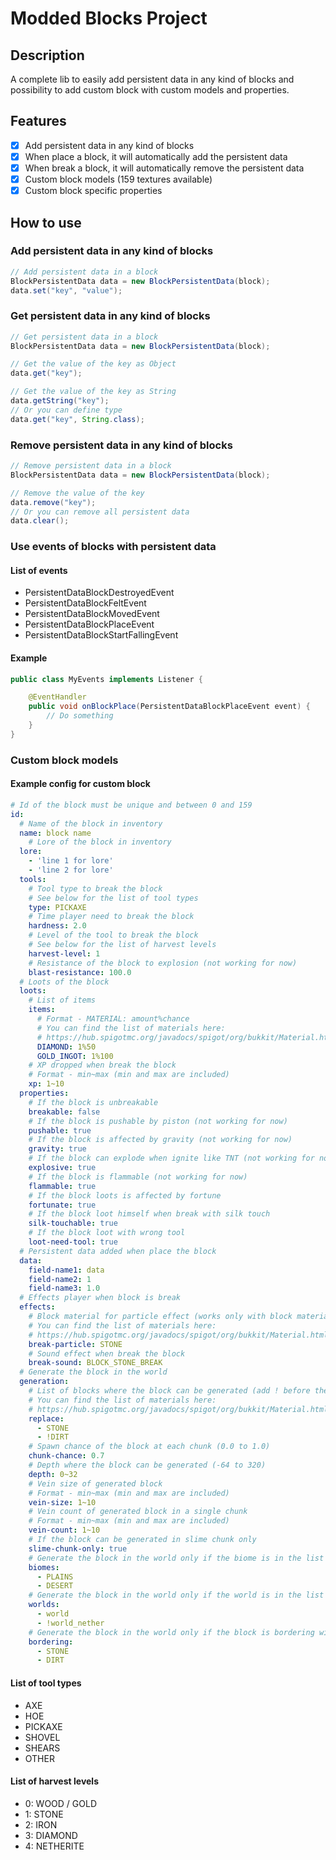 # Modded Blocks Project

## Description
A complete lib to easily add persistent data in any kind of blocks and possibility to add custom block with custom models and properties.

## Features
- [X] Add persistent data in any kind of blocks
- [X] When place a block, it will automatically add the persistent data
- [X] When break a block, it will automatically remove the persistent data
- [X] Custom block models (159 textures available)
- [X] Custom block specific properties

## How to use
### Add persistent data in any kind of blocks
```java
// Add persistent data in a block
BlockPersistentData data = new BlockPersistentData(block);
data.set("key", "value");
```

### Get persistent data in any kind of blocks
```java
// Get persistent data in a block
BlockPersistentData data = new BlockPersistentData(block);

// Get the value of the key as Object
data.get("key");

// Get the value of the key as String
data.getString("key");
// Or you can define type
data.get("key", String.class);
```

### Remove persistent data in any kind of blocks
```java
// Remove persistent data in a block
BlockPersistentData data = new BlockPersistentData(block);

// Remove the value of the key
data.remove("key");
// Or you can remove all persistent data
data.clear();
```

### Use events of blocks with persistent data
#### List of events
- PersistentDataBlockDestroyedEvent
- PersistentDataBlockFeltEvent
- PersistentDataBlockMovedEvent
- PersistentDataBlockPlaceEvent
- PersistentDataBlockStartFallingEvent

#### Example
```java
public class MyEvents implements Listener {

    @EventHandler
    public void onBlockPlace(PersistentDataBlockPlaceEvent event) {
        // Do something
    }
}
```

### Custom block models
#### Example config for custom block
```yaml
# Id of the block must be unique and between 0 and 159
id:
  # Name of the block in inventory
  name: block name
    # Lore of the block in inventory
  lore:
    - 'line 1 for lore'
    - 'line 2 for lore'
  tools:
    # Tool type to break the block
    # See below for the list of tool types
    type: PICKAXE
    # Time player need to break the block
    hardness: 2.0
    # Level of the tool to break the block
    # See below for the list of harvest levels
    harvest-level: 1
    # Resistance of the block to explosion (not working for now)
    blast-resistance: 100.0
  # Loots of the block
  loots:
    # List of items
    items:
      # Format - MATERIAL: amount%chance
      # You can find the list of materials here:
      # https://hub.spigotmc.org/javadocs/spigot/org/bukkit/Material.html
      DIAMOND: 1%50
      GOLD_INGOT: 1%100
    # XP dropped when break the block
    # Format - min~max (min and max are included)
    xp: 1~10
  properties:
    # If the block is unbreakable
    breakable: false
    # If the block is pushable by piston (not working for now)
    pushable: true
    # If the block is affected by gravity (not working for now)
    gravity: true
    # If the block can explode when ignite like TNT (not working for now)
    explosive: true
    # If the block is flammable (not working for now)
    flammable: true
    # If the block loots is affected by fortune
    fortunate: true
    # If the block loot himself when break with silk touch
    silk-touchable: true
    # If the block loot with wrong tool
    loot-need-tool: true
  # Persistent data added when place the block
  data:
    field-name1: data
    field-name2: 1
    field-name3: 1.0
  # Effects player when block is break
  effects:
    # Block material for particle effect (works only with block material)
    # You can find the list of materials here:
    # https://hub.spigotmc.org/javadocs/spigot/org/bukkit/Material.html
    break-particle: STONE
    # Sound effect when break the block
    break-sound: BLOCK_STONE_BREAK
  # Generate the block in the world
  generation:
    # List of blocks where the block can be generated (add ! before the block to exclude it)
    # You can find the list of materials here:
    # https://hub.spigotmc.org/javadocs/spigot/org/bukkit/Material.html
    replace:
      - STONE
      - !DIRT
    # Spawn chance of the block at each chunk (0.0 to 1.0)
    chunk-chance: 0.7
    # Depth where the block can be generated (-64 to 320)
    depth: 0~32
    # Vein size of generated block
    # Format - min~max (min and max are included)
    vein-size: 1~10
    # Vein count of generated block in a single chunk
    # Format - min~max (min and max are included)
    vein-count: 1~10
    # If the block can be generated in slime chunk only
    slime-chunk-only: true
    # Generate the block in the world only if the biome is in the list (add ! before the biome to exclude it)
    biomes:
      - PLAINS
      - DESERT
    # Generate the block in the world only if the world is in the list (add ! before the world to exclude it)
    worlds:
      - world
      - !world_nether
    # Generate the block in the world only if the block is bordering with a block in the list (add ! before the block to exclude it)
    bordering:
      - STONE
      - DIRT
```

#### List of tool types
- AXE
- HOE
- PICKAXE
- SHOVEL
- SHEARS
- OTHER

#### List of harvest levels
- 0: WOOD / GOLD
- 1: STONE
- 2: IRON
- 3: DIAMOND
- 4: NETHERITE
